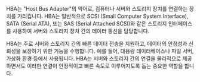 HBA는 "Host Bus Adapter"의 약어로, 컴퓨터나 서버와 스토리지 장치를 연결하는 장치를 가리킵니다. HBA는 일반적으로 SCSI (Small Computer System Interface), SATA (Serial ATA), 또는 SAS (Serial Attached SCSI)와 같은 스토리지 인터페이스를 사용하여 서버와 스토리지 장치 간의 데이터 통신을 담당합니다.

HBA는 주로 서버와 스토리지 간의 빠른 데이터 전송을 지원하고, 데이터의 안정성과 신뢰성을 보장하기 위한 기능을 수행합니다. 예를 들어, 대용량 데이터베이스나 파일 서버, 가상화 환경 등에서 사용됩니다. HBA는 서버와 스토리지 간의 연결을 물리적으로 제공하면서도 이러한 연결이 안정적이고 빠른 속도로 이루어지도록 돕는 중요한 역할을 합니다.